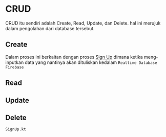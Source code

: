 # CRUD
CRUD itu sendiri adalah Create, Read, Update, dan Delete. hal ini merujuk dalam pengolahan dari database tersebut.

## Create
Dalam proses ini berkaitan dengan proses [Sign Up](https://github.com/anggaprsada/crud-firebase-kotlin/blob/main/Tutorial/Authentication.md) dimana ketika meng-inputkan
data yang nantinya akan dituliskan kedalam <code translate="no" dir="ltr">Realtime Database Firebase</code>
## Read

## Update

## Delete


<code translate="no" dir="ltr">SignUp.kt</code>

